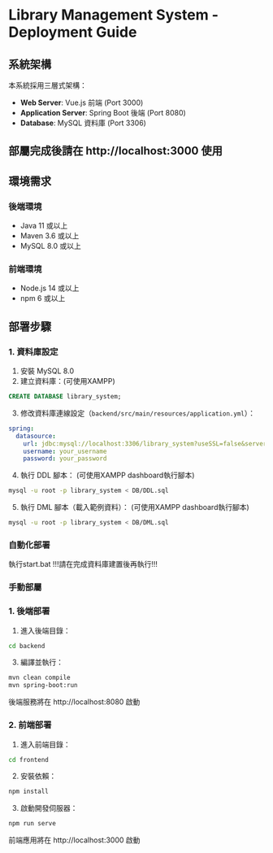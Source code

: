 # Library Management System - Deployment Guide

## 系統架構

本系統採用三層式架構：
- **Web Server**: Vue.js 前端 (Port 3000)
- **Application Server**: Spring Boot 後端 (Port 8080)
- **Database**: MySQL 資料庫 (Port 3306)

## 部屬完成後請在 http://localhost:3000 使用


## 環境需求

### 後端環境
- Java 11 或以上
- Maven 3.6 或以上
- MySQL 8.0 或以上

### 前端環境
- Node.js 14 或以上
- npm 6 或以上

## 部署步驟

### 1. 資料庫設定

1. 安裝 MySQL 8.0
2. 建立資料庫：(可使用XAMPP)
```sql
CREATE DATABASE library_system;
```

3. 修改資料庫連線設定（`backend/src/main/resources/application.yml`）：
```yaml
spring:
  datasource:
    url: jdbc:mysql://localhost:3306/library_system?useSSL=false&serverTimezone=UTC&allowPublicKeyRetrieval=true
    username: your_username
    password: your_password
```

4. 執行 DDL 腳本：
(可使用XAMPP dashboard執行腳本)
```bash
mysql -u root -p library_system < DB/DDL.sql
```

5. 執行 DML 腳本（載入範例資料）：
(可使用XAMPP dashboard執行腳本)
```bash
mysql -u root -p library_system < DB/DML.sql
```


### 自動化部署

執行start.bat  !!!請在完成資料庫建置後再執行!!!

### 手動部屬

### 1. 後端部署

1. 進入後端目錄：
```bash
cd backend
```


3. 編譯並執行：
```bash
mvn clean compile
mvn spring-boot:run
```

後端服務將在 http://localhost:8080 啟動

### 2. 前端部署

1. 進入前端目錄：
```bash
cd frontend
```

2. 安裝依賴：
```bash
npm install
```

3. 啟動開發伺服器：
```bash
npm run serve
```

前端應用將在 http://localhost:3000 啟動
